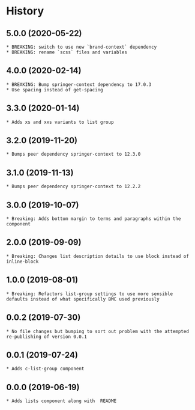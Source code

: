# History

## 5.0.0 (2020-05-22)
    * BREAKING: switch to use new `brand-context` dependency
    * BREAKING: rename `scss` files and variables

## 4.0.0 (2020-02-14)
	* BREAKING: Bump springer-context dependency to 17.0.3
	* Use spacing instead of get-spacing

## 3.3.0 (2020-01-14)
    * Adds xs and xxs variants to list group

## 3.2.0 (2019-11-20)
    * Bumps peer dependency springer-context to 12.3.0
    
## 3.1.0 (2019-11-13)
    * Bumps peer dependency springer-context to 12.2.2

## 3.0.0 (2019-10-07)
	* Breaking: Adds bottom margin to terms and paragraphs within the component

## 2.0.0 (2019-09-09)
	* Breaking: Changes list description details to use block instead of inline-block

## 1.0.0 (2019-08-01)
	* Breaking: Refactors list-group settings to use more sensible defaults instead of what specifically BMC used previously

## 0.0.2 (2019-07-30)
	* No file changes but bumping to sort out problem with the attempted re-publishing of version 0.0.1

## 0.0.1 (2019-07-24)
	* Adds c-list-group component

## 0.0.0 (2019-06-19)
	* Adds lists component along with  README
